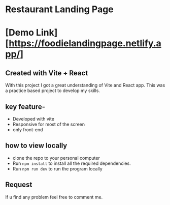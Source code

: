 # Restaurant Landing Page

# [Demo Link][https://foodielandingpage.netlify.app/]

## Created with Vite + React
With this project I got a great understanding of Vite and React app.
This was a practice based project to develop my skills.

## key feature-
- Developed with vite
- Responsive for most of the screen
- only front-end

## how to view locally
- clone the repo to your personal computer
- Run `npm install` to install all the required dependencies.
- Run `npm run dev` to run the program locally

## Request
If u find any problem feel free to comment me. 
